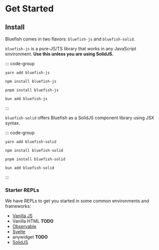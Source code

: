 # Get Started

## Install

Bluefish comes in two flavors: `bluefish-js` and `bluefish-solid`.

`bluefish-js` is a pure-JS/TS library that works in any JavaScript environment.
**Use this unless you are using SolidJS.**

::: code-group

```bash:no-line-numbers [yarn]
yarn add bluefish-js
```

```bash:no-line-numbers [npm]
npm install bluefish-js
```

```bash:no-line-numbers [pnpm]
pnpm install bluefish-js
```

```bash:no-line-numbers [bun]
bun add bluefish-js
```

:::

`bluefish-solid` offers Bluefish as a SolidJS component library using JSX syntax.

::: code-group

```bash:no-line-numbers [yarn]
yarn add bluefish-solid
```

```bash:no-line-numbers [npm]
npm install bluefish-solid
```

```bash:no-line-numbers [pnpm]
pnpm install bluefish-solid
```

```bash:no-line-numbers [bun]
bun add bluefish-solid
```

:::

### Starter REPLs

We have REPLs to get you started in some common environments and frameworks:

- [Vanilla JS](https://playground.solidjs.com/anonymous/d19113c2-dab6-4867-9d2b-4c14040757b9)
- Vanilla HTML **TODO**
- [Observable](https://observablehq.com/@joshpoll/bluefish-in-observable)
- [Svelte](https://svelte.dev/repl/1fa5bf8713ac4fc2a991560e50564932?version=4.2.1)
- anywidget **TODO**
- [SolidJS](https://playground.solidjs.com/anonymous/b5ec4207-c725-4bce-9bc8-18e639067514)
